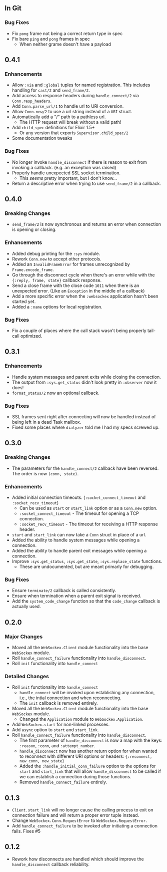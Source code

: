 ## In Git
### Bug Fixes
- Fix `pong` frame not being a correct return type in spec
- Fix bare `ping` and `pong` frames in spec
  - When neither grame doesn't have a payload

## 0.4.1
### Enhancements
- Allow `:via` and `:global` tuples for named registration. This includes
  handling for `cast/2` and `send_frame/2`.
- Add access to response headers during `handle_connect/2` via `Conn.resp_headers`.
- Add `Conn.parse_url/1` to handle url to URI conversion.
- Allow `Conn.new/2` to use a url string instead of a `URI` struct.
- Automatically add a "/" path to a pathless url.
  - The HTTP request will break without a valid path!
- Add `child_spec` definitions for Elixir 1.5+
  - Or any version that exports `Supervisor.child_spec/2`
- Some documentation tweaks

### Bug Fixes
- No longer invoke `handle_disconnect` if there is reason to exit from invoking
  a callback. (e.g. an exception was raised)
- Properly handle unexpected SSL socket termination.
  - This _seems_ pretty important, but I don't know...
- Return a descriptive error when trying to use `send_frame/2` in a callback.

## 0.4.0
### Breaking Changes
- `send_frame/2` is now synchronous and returns an error when connection is
  opening or closing.

### Enhancements
- Added debug printing for the `:sys` module.
- Rework `Conn.new` to accept other protocols.
- Added an `InvalidFrameError` for frames unrecognized by `Frame.encode_frame`.
- Go through the disconnect cycle when there's an error while with the
  `{:reply, frame, state}` callback response.
- Send a close frame with the close code `1011` when there is an unexpected
  error. (Like an `Exception` in the middle of a callback)
- Add a more specific error when the `:websockex` application hasn't been
  started yet.
- Added a `:name` options for local registration.

### Bug Fixes
- Fix a couple of places where the call stack wasn't being properly tail-call
  optimized.

## 0.3.1
### Enhancements
- Handle system messages and parent exits while closing the connection.
- The output from `:sys.get_status` didn't look pretty in `:observer` now it
  does!
- `format_status/2` now an optional callback.

### Bug Fixes
- SSL frames sent right after connecting will now be handled instead of being
  left in a dead Task mailbox.
- Fixed some places where `dialyzer` told me I had my specs screwed up.

## 0.3.0
### Breaking Changes
- The parameters for the `handle_connect/2` callback have been reversed. The
  order is now `(conn, state)`.

### Enhancements
- Added initial connection timeouts.
  (`:socket_connect_timeout` and `:socket_recv_timeout`)
  - Can be used as `start` or `start_link` option or as a `Conn.new` option.
  - `:socket_connect_timeout` - The timeout for opening a TCP connection.
  - `:socket_recv_timeout` - The timeout for receiving a HTTP response header.
- `start` and `start_link` can now take a `Conn` struct in place of a url.
- Added the ability to handle system messages while opening a connection.
- Added the ability to handle parent exit messages while opening a connection.
- Improve `:sys.get_status`, `:sys.get_state`, `:sys.replace_state` functions.
  - These are undocumented, but are meant primarly for debugging.

### Bug Fixes
- Ensure `terminate/2` callback is called consistently.
- Ensure when termination when a parent exit signal is received.
- Add the `system_code_change` function so that the `code_change` callback is
  actually used.

## 0.2.0
### Major Changes
- Moved all the `WebSockex.Client` module functionality into the base
  `WebSockex` module.
- Roll `handle_connect_failure` functionality into `handle_disconnect`.
- Roll `init` functionality into `handle_connect`

### Detailed Changes
- Roll `init` functionality into `handle_connect`
  - `handle_connect` will be invoked upon establishing any connection, i.e.,
    the intial connection and when reconnecting.
  - The `init` callback is removed entirely.
- Moved all the `WebSockex.Client` module functionality into the base
  `WebSockex` module.
  - Changed the `Application` module to `WebSockex.Application`.
- Add `WebSockex.start` for non-linked processes.
- Add `async` option to `start` and `start_link`.
- Roll `handle_connect_failure` functionality into `handle_disconnect`.
  - The first parameter of `handle_disconnect` is now a map with the keys:
    `:reason`, `:conn`, and `:attempt_number`.
  - `handle_disconnect` now has another return option for when wanted to
    reconnect with different URI options or headers:
    `{:reconnect, new_conn, new_state}`
  - Added the `:handle_initial_conn_failure` option to the options for `start`
    and `start_link` that will allow `handle_disconnect` to be called if we can
    establish a connection during those functions.
  - Removed `handle_connect_failure` entirely.

## 0.1.3
- `Client.start_link` will no longer cause the calling process to exit on
  connection failure and will return a proper error tuple instead.
- Change `WebSockex.Conn.RequestError` to `WebSockex.RequestError`.
- Add `handle_connect_failure` to be invoked after initiating a connection
  fails. Fixes #5

## 0.1.2
- Rework how disconnects are handled which should improve the
  `handle_disconnect` callback reliability.
